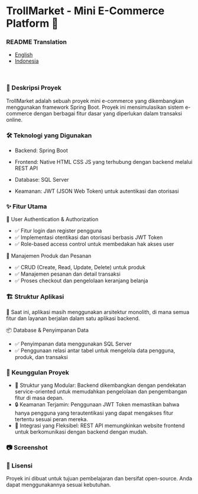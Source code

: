 # TrollMarket - Mini E-Commerce Platform 🚀

<h3>README Translation</h3>
<ul>
  <li><a href="https://github.com/fer-nando65/TrollMarket/blob/master/README.md">English</a></li>
  <li><a href="https://github.com/fer-nando65/TrollMarket/blob/master/README.id.md">Indonesia</a></li>
</ul>
<br>

<h3>📌 Deskripsi Proyek</h3>

TrollMarket adalah sebuah proyek mini e-commerce yang dikembangkan menggunakan framework Spring Boot. Proyek ini mensimulasikan sistem e-commerce dengan berbagai fitur dasar yang diperlukan dalam transaksi online.

<h3>🛠 Teknologi yang Digunakan</h3>

* Backend: Spring Boot

* Frontend: Native HTML CSS JS yang terhubung dengan backend melalui REST API

* Database: SQL Server

* Keamanan: JWT (JSON Web Token) untuk autentikasi dan otorisasi

<h3>✨ Fitur Utama</h3>

🔐 User Authentication & Authorization

* ✅ Fitur login dan register pengguna
* ✅ Implementasi otentikasi dan otorisasi berbasis JWT Token
* ✅ Role-based access control untuk membedakan hak akses user

🛒 Manajemen Produk dan Pesanan

* ✅ CRUD (Create, Read, Update, Delete) untuk produk
* ✅ Manajemen pesanan dan detail transaksi
* ✅ Proses checkout dan pengelolaan keranjang belanja

<h3>🏗 Struktur Aplikasi</h3>

🔹 Saat ini, aplikasi masih menggunakan arsitektur monolith, di mana semua fitur dan layanan berjalan dalam satu aplikasi backend.

📦 Database & Penyimpanan Data

* ✅ Penyimpanan data menggunakan SQL Server
* ✅ Penggunaan relasi antar tabel untuk mengelola data pengguna, produk, dan transaksi

<h3>🌟 Keunggulan Proyek</h3>

* 🚀 Struktur yang Modular: Backend dikembangkan dengan pendekatan service-oriented untuk memudahkan pengelolaan dan pengembangan fitur di masa depan.
* 🔒 Keamanan Terjamin: Penggunaan JWT Token memastikan bahwa hanya pengguna yang terautentikasi yang dapat mengakses fitur tertentu sesuai peran mereka.
* 🔗 Integrasi yang Fleksibel: REST API memungkinkan website frontend untuk berkomunikasi dengan backend dengan mudah.

<h3>📷 Screenshot</h3>



<h3>📜 Lisensi</h3>

Proyek ini dibuat untuk tujuan pembelajaran dan bersifat open-source. Anda dapat menggunakannya sesuai kebutuhan.
